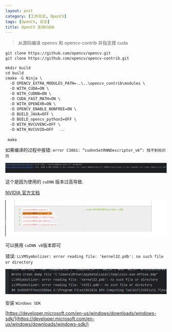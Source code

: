 ```yaml
---
layout: post
category: [工作日志, OpenCV]
tags: [OpenCV, 日志]
title: OpenCV 支持CUDA
---
```


> 从源码编译 opencv 和 opencv-contrib 并指支撑 cuda


```shell
git clone https://github.com/opencv/opencv.git
git clone https://github.com/opencv/opencv-contrib.git
```

```shell
mkdir build
cd build
cmake -G Ninja \
  -D OPENCV_EXTRA_MODULES_PATH=..\..\opencv_contrib\modules \
  -D WITH_CUDA=ON \
  -D WITH_CUDNN=ON \
  -D CUDA_FAST_MATH=ON \
  -D WITH_OPENEXR=ON \
  -D OPENCV_ENABLE_NONFREE=ON \
  -D BUILD_JAVA=OFF \
  -D BUILD_opencv_python3=OFF \
  -D WITH_NVCUVENC=OFF \
  -D WITH_NVCUVID=OFF   ..
 
 make
```

如果编译的过程中报错: `error C3861: “cudnnSetRNNDescriptor_v6”: 找不到标识符`

![](../../../assets/posts/工作日志/OpenCV/202403110944/img.png)

这个是因为使用的 `cuDNN` 版本过高导致.

[NVIDIA 官方文档](https://docs.nvidia.com/deeplearning/cudnn/api/overview.html)

![](../../../assets/posts/工作日志/OpenCV/202403110944/img_1.png)

可以换用 `cuDNN v8`版本即可


错误: `LLVMSymbolizer: error reading file: 'kernel32.pdb': no such file or directory`

![](../../../assets/posts/工作日志/OpenCV/202403110944/img_2.png)

安装 `Windows SDK`

[https://developer.microsoft.com/en-us/windows/downloads/windows-sdk/](https://developer.microsoft.com/en-us/windows/downloads/windows-sdk/)
